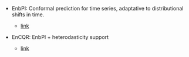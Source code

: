 - EnbPI: Conformal prediction for time series, adaptative to distributional shifts in time.
   - [link](https://arxiv.org/abs/2010.09107)

- EnCQR: EnbPI + heterodasticity support 
   - [link](https://arxiv.org/abs/2202.08756)
